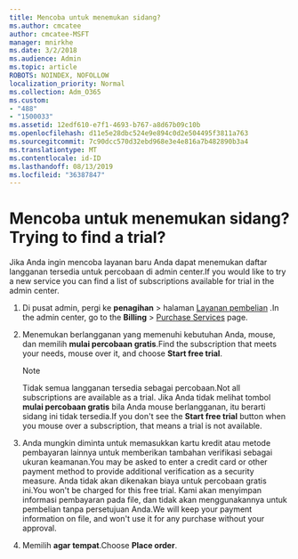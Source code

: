 ```yaml
---
title: Mencoba untuk menemukan sidang?
ms.author: cmcatee
author: cmcatee-MSFT
manager: mnirkhe
ms.date: 3/2/2018
ms.audience: Admin
ms.topic: article
ROBOTS: NOINDEX, NOFOLLOW
localization_priority: Normal
ms.collection: Adm_O365
ms.custom:
- "488"
- "1500033"
ms.assetid: 12edf610-e7f1-4693-b767-a8d67b09c10b
ms.openlocfilehash: d11e5e28dbc524e9e894c0d2e504495f3811a763
ms.sourcegitcommit: 7c90dcc570d32ebd968e3e4e816a7b482890b3a4
ms.translationtype: MT
ms.contentlocale: id-ID
ms.lasthandoff: 08/13/2019
ms.locfileid: "36387847"
---
```

# <a name="trying-to-find-a-trial"></a><span data-ttu-id="98f2e-102">Mencoba untuk menemukan sidang?</span><span class="sxs-lookup"><span data-stu-id="98f2e-102">Trying to find a trial?</span></span>

<span data-ttu-id="98f2e-103">Jika Anda ingin mencoba layanan baru Anda dapat menemukan daftar langganan tersedia untuk percobaan di admin center.</span><span class="sxs-lookup"><span data-stu-id="98f2e-103">If you would like to try a new service you can find a list of subscriptions available for trial in the admin center.</span></span>
  
1. <span data-ttu-id="98f2e-104">Di pusat admin, pergi ke **penagihan** \> halaman [Layanan pembelian](https://go.microsoft.com/fwlink/p/?linkid=868433) .</span><span class="sxs-lookup"><span data-stu-id="98f2e-104">In the admin center, go to the **Billing** \> [Purchase Services](https://go.microsoft.com/fwlink/p/?linkid=868433) page.</span></span>

2. <span data-ttu-id="98f2e-105">Menemukan berlangganan yang memenuhi kebutuhan Anda, mouse, dan memilih **mulai percobaan gratis**.</span><span class="sxs-lookup"><span data-stu-id="98f2e-105">Find the subscription that meets your needs, mouse over it, and choose **Start free trial**.</span></span>

    > [!NOTE]
    > <span data-ttu-id="98f2e-106">Tidak semua langganan tersedia sebagai percobaan.</span><span class="sxs-lookup"><span data-stu-id="98f2e-106">Not all subscriptions are available as a trial.</span></span> <span data-ttu-id="98f2e-107">Jika Anda tidak melihat tombol **mulai percobaan gratis** bila Anda mouse berlangganan, itu berarti sidang ini tidak tersedia.</span><span class="sxs-lookup"><span data-stu-id="98f2e-107">If you don't see the **Start free trial** button when you mouse over a subscription, that means a trial is not available.</span></span>
  
3. <span data-ttu-id="98f2e-108">Anda mungkin diminta untuk memasukkan kartu kredit atau metode pembayaran lainnya untuk memberikan tambahan verifikasi sebagai ukuran keamanan.</span><span class="sxs-lookup"><span data-stu-id="98f2e-108">You may be asked to enter a credit card or other payment method to provide additional verification as a security measure.</span></span> <span data-ttu-id="98f2e-109">Anda tidak akan dikenakan biaya untuk percobaan gratis ini.</span><span class="sxs-lookup"><span data-stu-id="98f2e-109">You won't be charged for this free trial.</span></span> <span data-ttu-id="98f2e-110">Kami akan menyimpan informasi pembayaran pada file, dan tidak akan menggunakannya untuk pembelian tanpa persetujuan Anda.</span><span class="sxs-lookup"><span data-stu-id="98f2e-110">We will keep your payment information on file, and won't use it for any purchase without your approval.</span></span>

4. <span data-ttu-id="98f2e-111">Memilih **agar tempat**.</span><span class="sxs-lookup"><span data-stu-id="98f2e-111">Choose **Place order**.</span></span>